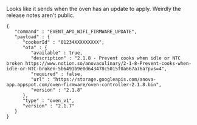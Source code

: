 Looks like it sends when the oven has an update to apply. Weirdly the release notes aren't public.

```
{
   "command" : "EVENT_APO_WIFI_FIRMWARE_UPDATE",
   "payload" : {
      "cookerId" : "01234XXXXXXXXX",
      "ota" : {
         "available" : true,
         "description" : "2.1.8 - Prevent cooks when idle or NTC broken https://www.notion.so/anovaculinary/2-1-8-Prevent-cooks-when-idle-or-NTC-broken-5b6491b9e0d643478c5015f0a667a76a?pvs=4",
         "required" : false,
         "url" : "https://storage.googleapis.com/anova-app.appspot.com/oven-firmware/oven-controller-2.1.8.bin",
         "version" : "2.1.8"
      },
      "type" : "oven_v1",
      "version" : "2.1.7"
   }
}
```
